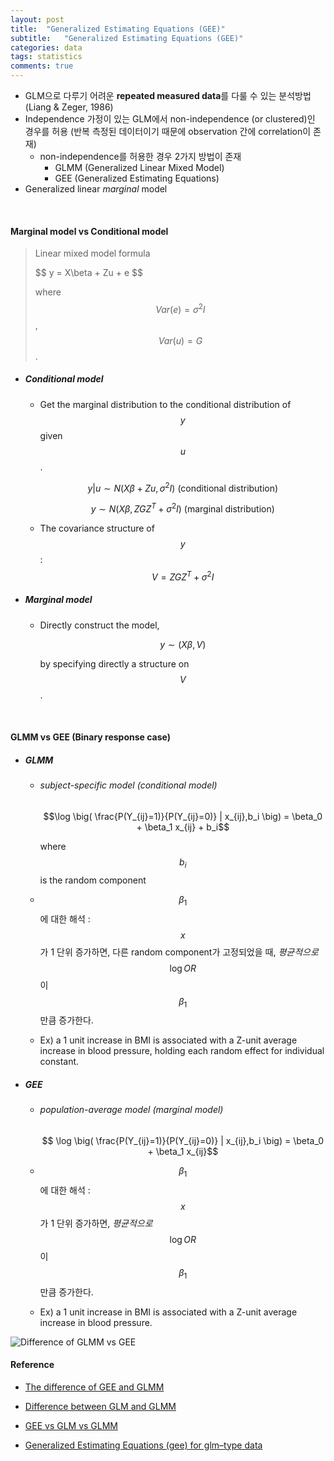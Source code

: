 ```yaml
---
layout: post
title:  "Generalized Estimating Equations (GEE)"
subtitle:   "Generalized Estimating Equations (GEE)"
categories: data
tags: statistics
comments: true
---
```




- GLM으로 다루기 어려운 **repeated measured data**를 다룰 수 있는 분석방법 (Liang &  Zeger, 1986)
- Independence 가정이 있는 GLM에서 non-independence (or clustered)인 경우를 허용 (반복 측정된 데이터이기 때문에 observation 간에 correlation이 존재)
  - non-independence를 허용한 경우 2가지 방법이 존재
    - GLMM (Generalized Linear Mixed Model)
    - GEE (Generalized Estimating Equations)
- Generalized linear *marginal* model

<br>

#### Marginal model vs Conditional model

> Linear mixed model formula
> 
>  \$$  y = X\beta + Zu + e $$
> 
> where $$ Var(e) = \sigma^2I$$, $$Var(u)=G$$.

- ##### Conditional model 

  - Get the marginal distribution to the conditional distribution of $$y$$ given $$u$$.

    $$y|u \sim N(X\beta+Zu, \sigma^2I) \text{ (conditional distribution)}$$

    $$y \sim N(X\beta, ZGZ^T+\sigma^2I) \text{ (marginal distribution)}$$

  - The covariance structure of $$y$$ : $$V=ZGZ^T+\sigma^2I$$

- ##### Marginal model

  - Directly construct the model, 
    
    $$y \sim (X\beta, V)$$
    
    by specifying directly a structure on $$V$$.

<br>

#### GLMM vs GEE (Binary response case)

- ##### GLMM

  - ###### subject-specific model (conditional model)

    $$\log \big( \frac{P(Y_{ij}=1)}{P(Y_{ij}=0)} | x_{ij},b_i \big) = \beta_0 + \beta_1 x_{ij} + b_i$$

    where $$b_i$$ is the random component

  - $$\beta_1$$에 대한 해석 : $$x$$가 1 단위 증가하면, 다른 random component가 고정되었을 때, *평균적으로*  $$\log OR$$이 $$\beta_1$$만큼 증가한다.
  - Ex) a 1 unit increase in BMI is associated with a Z-unit average increase in blood pressure, holding each random effect for individual constant.

- ##### GEE

  - ###### population-average model (marginal model)

    $$ \log \big( \frac{P(Y_{ij}=1)}{P(Y_{ij}=0)} | x_{ij},b_i \big) = \beta_0 + \beta_1 x_{ij}$$
  
  - $$\beta_1$$에 대한 해석 : $$x$$가 1 단위 증가하면, *평균적으로* $$\log OR$$이 $$\beta_1$$만큼 증가한다.
  - Ex) a 1 unit increase in BMI is associated with a Z-unit average increase in blood pressure.


![Difference of GLMM vs GEE](https://i.stack.imgur.com/elkIH.png)



#### Reference

- [The difference of GEE and GLMM](https://stats.stackexchange.com/questions/17331/what-is-the-difference-between-generalized-estimating-equations-and-glmm)

- [Difference between GLM and GLMM](https://stats.stackexchange.com/questions/32419/difference-between-generalized-linear-models-generalized-linear-mixed-models)

- [GEE vs GLM vs GLMM](http://blog.naver.com/PostView.nhn?blogId=jae_won8716&logNo=220836076705&parentCategoryNo=&categoryNo=40&viewDate=&isShowPopularPosts=true&from=search)

- [Generalized Estimating Equations (gee) for glm–type data](http://staff.pubhealth.ku.dk/~pd/mixed-jan.2006/R-mixed-geeglm-Lecture.pdf)